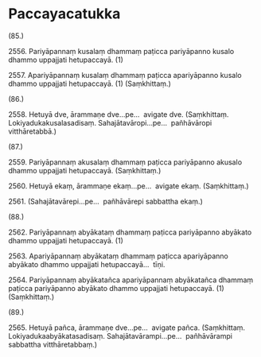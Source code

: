 # Paccayacatukka

(85.)

2556\. Pariyāpannaṃ kusalaṃ dhammaṃ paṭicca pariyāpanno kusalo dhammo uppajjati hetupaccayā. (1)

2557\. Apariyāpannaṃ kusalaṃ dhammaṃ paṭicca apariyāpanno kusalo dhammo uppajjati hetupaccayā. (1) (Saṃkhittaṃ.)

(86.)

2558\. Hetuyā dve, ārammaṇe dve…pe…  avigate dve. (Saṃkhittaṃ. Lokiyadukakusalasadisaṃ. Sahajātavāropi…pe…  pañhāvāropi vitthāretabbā.)

(87.)

2559\. Pariyāpannaṃ akusalaṃ dhammaṃ paṭicca pariyāpanno akusalo dhammo uppajjati hetupaccayā. (Saṃkhittaṃ.)

2560\. Hetuyā ekaṃ, ārammaṇe ekaṃ…pe…  avigate ekaṃ. (Saṃkhittaṃ.)

2561\. (Sahajātavārepi…pe…  pañhāvārepi sabbattha ekaṃ.)

(88.)

2562\. Pariyāpannaṃ abyākataṃ dhammaṃ paṭicca pariyāpanno abyākato dhammo uppajjati hetupaccayā. (1)

2563\. Apariyāpannaṃ abyākataṃ dhammaṃ paṭicca apariyāpanno abyākato dhammo uppajjati hetupaccayā…  tīṇi.

2564\. Pariyāpannaṃ abyākatañca apariyāpannaṃ abyākatañca dhammaṃ paṭicca pariyāpanno abyākato dhammo uppajjati hetupaccayā. (1) (Saṃkhittaṃ.)

(89.)

2565\. Hetuyā pañca, ārammaṇe dve…pe…  avigate pañca. (Saṃkhittaṃ. Lokiyadukaabyākatasadisaṃ. Sahajātavārampi…pe…  pañhāvārampi sabbattha vitthāretabbaṃ.)
